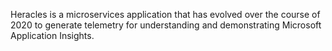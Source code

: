 Heracles is a microservices application that has evolved over the course of 2020 to generate telemetry for understanding and demonstrating Microsoft Application Insights.


